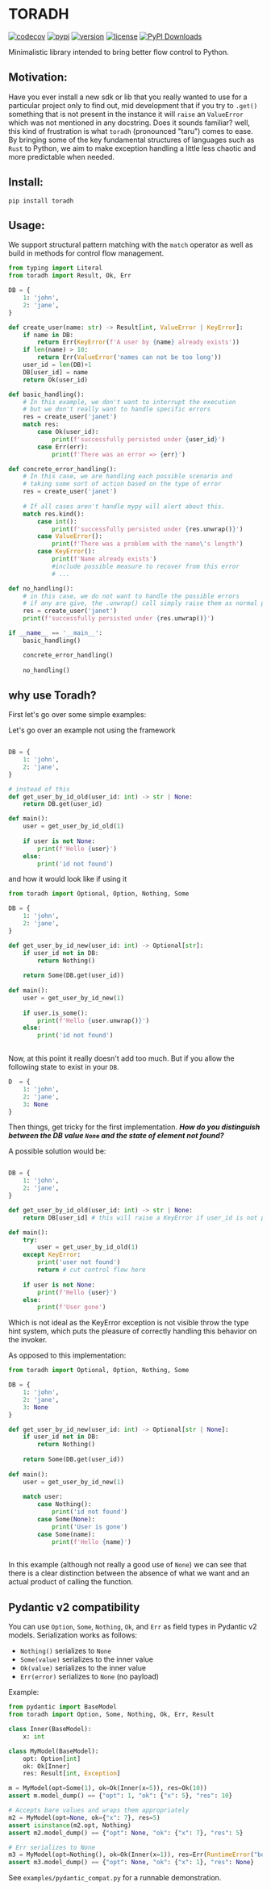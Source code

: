 # TORADH
[![codecov](https://codecov.io/github/levensworth/toradh/graph/badge.svg?token=hsojulL0hJ)](https://codecov.io/github/levensworth/toradh)
[![pypi](https://img.shields.io/pypi/v/toradh.svg)](https://pypi.python.org/pypi/toradh/)
[![version](https://img.shields.io/pypi/pyversions/toradh.svg)](https://pypi.python.org/pypi/toradh/)
[![license](https://img.shields.io/pypi/l/toradh.svg)](https://en.wikipedia.org/wiki/GNU_General_Public_License)
[![PyPI Downloads](https://static.pepy.tech/badge/toradh)](https://pepy.tech/projects/toradh)


Minimalistic library intended to bring better flow control to Python.

## Motivation:
Have you ever install a new sdk or lib that you really wanted to use for a particular project only to find out, mid development
that if you try to `.get()` something that is not present in the instance it will `raise` an `ValueError` which was not mentioned
in any docstring. Does it sounds familiar? well, this kind of frustration is what `toradh` (pronounced "taru") comes to ease.
By bringing some of the key fundamental structures of languages such as `Rust` to Python, we aim to make exception handling a little
less chaotic and more predictable when needed. 

## Install:
```
pip install toradh
```


## Usage:
We support structural pattern matching with the `match` operator as well as build in methods for control flow management.

```python
from typing import Literal
from toradh import Result, Ok, Err

DB = {
    1: 'john', 
    2: 'jane',
}

def create_user(name: str) -> Result[int, ValueError | KeyError]:
    if name in DB:
        return Err(KeyError(f'A user by {name} already exists'))
    if len(name) > 10:
        return Err(ValueError('names can not be too long'))
    user_id = len(DB)+1
    DB[user_id] = name
    return Ok(user_id)

def basic_handling():
    # In this example, we don't want to interrupt the execution
    # but we don't really want to handle specific errors
    res = create_user('janet')
    match res:
        case Ok(user_id):
            print(f'successfully persisted under {user_id}')
        case Err(err):
            print(f'There was an error => {err}')

def concrete_error_handling():
    # In this case, we are handling each possible scenario and 
    # taking some sort of action based on the type of error
    res = create_user('janet')
    
    # If all cases aren't handle mypy will alert about this.
    match res.kind():
        case int():
            print(f'successfully persisted under {res.unwrap()}')
        case ValueError():
            print(f'There was a problem with the name\'s length')
        case KeyError():
            print(f'Name already exists')
            #include possible measure to recover from this error
            # ...

def no_handling():
    # in this case, we do not want to handle the possible errors
    # if any are give, the .unwrap() call simply raise them as normal python code
    res = create_user('janet')
    print(f'successfully persisted under {res.unwrap()}')

if __name__ == '__main__':
    basic_handling()

    concrete_error_handling()
    
    no_handling()

```


## why use Toradh?
First let's go over some simple examples:

Let's go over an example not using the framework
```python

DB = {
    1: 'john', 
    2: 'jane',
}

# instead of this
def get_user_by_id_old(user_id: int) -> str | None:
    return DB.get(user_id)    

def main():
    user = get_user_by_id_old(1)
    
    if user is not None:
        print(f'Hello {user}')
    else:
        print('id not found')
```

and how it would look like if using it
```python
from toradh import Optional, Option, Nothing, Some

DB = {
    1: 'john', 
    2: 'jane',
}

def get_user_by_id_new(user_id: int) -> Optional[str]:
    if user_id not in DB:
        return Nothing()
    
    return Some(DB.get(user_id))
    
def main():
    user = get_user_by_id_new(1)
    
    if user.is_some():
        print(f'Hello {user.unwrap()}')
    else:
        print('id not found')
        
```


Now, at this point it really doesn't add too much. But if you allow the following state to 
exist in your `DB`.

```python
D  = {
    1: 'john',
    2: 'jane',
    3: None
}
```
Then things, get tricky for the first implementation. 
***How do you distinguish between the DB value `None` and the state of element not found?***

A possible solution would be:

```python

DB = {
    1: 'john', 
    2: 'jane',
}

def get_user_by_id_old(user_id: int) -> str | None:
    return DB[user_id] # this will raise a KeyError if user_id is not part of DB

def main():
    try:
        user = get_user_by_id_old(1)
    except KeyError:
        print('user not found') 
        return # cut control flow here
    
    if user is not None:
        print(f'Hello {user}')
    else:
        print(f'User gone')
```

Which is not ideal as the KeyError exception is not visible throw the type hint system, which puts the 
pleasure of correctly handling this behavior on the invoker.

As opposed to this implementation:

```python
from toradh import Optional, Option, Nothing, Some

DB = {
    1: 'john', 
    2: 'jane',
    3: None
}

def get_user_by_id_new(user_id: int) -> Optional[str | None]:
    if user_id not in DB:
        return Nothing()
    
    return Some(DB.get(user_id))
    
def main():
    user = get_user_by_id_new(1)
    
    match user:
        case Nothing():
            print('id not found')    
        case Some(None):
            print('User is gone')
        case Some(name):
            print(f'Hello {name}')
        
```

In this example (although not really a good use of `None`) we can see that there is a clear distinction between the absence of what 
we want and an actual product of calling the function.

## Pydantic v2 compatibility

You can use `Option`, `Some`, `Nothing`, `Ok`, and `Err` as field types in Pydantic v2 models. Serialization works as follows:

- `Nothing()` serializes to `None`
- `Some(value)` serializes to the inner value
- `Ok(value)` serializes to the inner value
- `Err(error)` serializes to `None` (no payload)

Example:

```python
from pydantic import BaseModel
from toradh import Option, Some, Nothing, Ok, Err, Result

class Inner(BaseModel):
    x: int

class MyModel(BaseModel):
    opt: Option[int]
    ok: Ok[Inner]
    res: Result[int, Exception]

m = MyModel(opt=Some(1), ok=Ok(Inner(x=5)), res=Ok(10))
assert m.model_dump() == {"opt": 1, "ok": {"x": 5}, "res": 10}

# Accepts bare values and wraps them appropriately
m2 = MyModel(opt=None, ok={"x": 7}, res=5)
assert isinstance(m2.opt, Nothing)
assert m2.model_dump() == {"opt": None, "ok": {"x": 7}, "res": 5}

# Err serializes to None
m3 = MyModel(opt=Nothing(), ok=Ok(Inner(x=1)), res=Err(RuntimeError("boom")))
assert m3.model_dump() == {"opt": None, "ok": {"x": 1}, "res": None}
```

See `examples/pydantic_compat.py` for a runnable demonstration.

